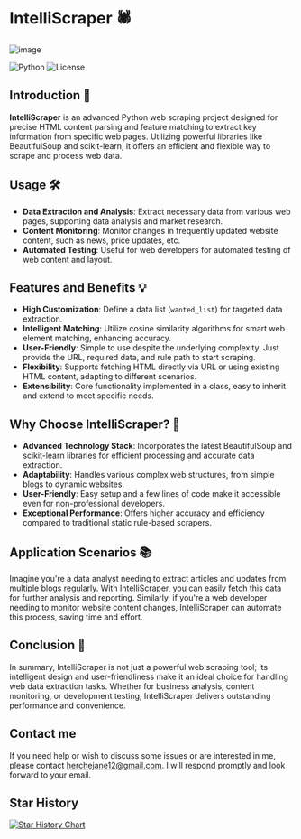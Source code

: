 # IntelliScraper 🕷️

![image](https://github.com/herche-jane/IntelliScraper/blob/main/logo%20(2).png)


![Python](https://img.shields.io/badge/python-v3.7+-blue.svg)
![License](https://img.shields.io/badge/License-MIT-blue.svg)

## Introduction 🌟
**IntelliScraper** is an advanced Python web scraping project designed for precise HTML content parsing and feature matching to extract key information from specific web pages. Utilizing powerful libraries like BeautifulSoup and scikit-learn, it offers an efficient and flexible way to scrape and process web data.

## Usage 🛠️
- **Data Extraction and Analysis**: Extract necessary data from various web pages, supporting data analysis and market research.
- **Content Monitoring**: Monitor changes in frequently updated website content, such as news, price updates, etc.
- **Automated Testing**: Useful for web developers for automated testing of web content and layout.

## Features and Benefits 💡
- **High Customization**: Define a data list (`wanted_list`) for targeted data extraction.
- **Intelligent Matching**: Utilize cosine similarity algorithms for smart web element matching, enhancing accuracy.
- **User-Friendly**: Simple to use despite the underlying complexity. Just provide the URL, required data, and rule path to start scraping.
- **Flexibility**: Supports fetching HTML directly via URL or using existing HTML content, adapting to different scenarios.
- **Extensibility**: Core functionality implemented in a class, easy to inherit and extend to meet specific needs.

## Why Choose IntelliScraper? 🚀
- **Advanced Technology Stack**: Incorporates the latest BeautifulSoup and scikit-learn libraries for efficient processing and accurate data extraction.
- **Adaptability**: Handles various complex web structures, from simple blogs to dynamic websites.
- **User-Friendly**: Easy setup and a few lines of code make it accessible even for non-professional developers.
- **Exceptional Performance**: Offers higher accuracy and efficiency compared to traditional static rule-based scrapers.

## Application Scenarios 📚
Imagine you're a data analyst needing to extract articles and updates from multiple blogs regularly. With IntelliScraper, you can easily fetch this data for further analysis and reporting. Similarly, if you're a web developer needing to monitor website content changes, IntelliScraper can automate this process, saving time and effort.

## Conclusion 🎉
In summary, IntelliScraper is not just a powerful web scraping tool; its intelligent design and user-friendliness make it an ideal choice for handling web data extraction tasks. Whether for business analysis, content monitoring, or development testing, IntelliScraper delivers outstanding performance and convenience.

## Contact me
If you need help or wish to discuss some issues or are interested in me, please contact herchejane12@gmail.com. I will respond promptly and look forward to your email.

## Star History

[![Star History Chart](https://api.star-history.com/svg?repos=herche-jane/IntelliScraper&type=Date)](https://star-history.com/#herche-jane/IntelliScraper&Date)


